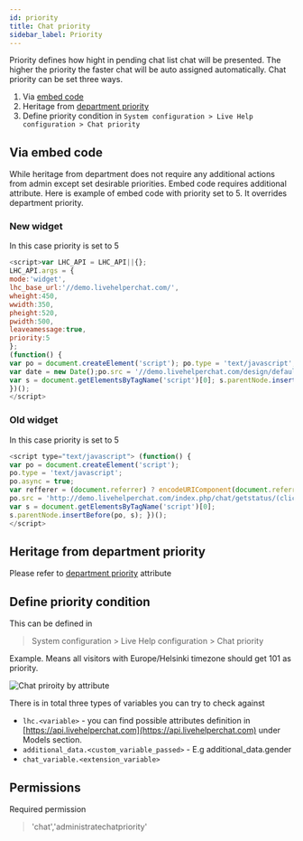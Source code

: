 ```yaml
---
id: priority
title: Chat priority
sidebar_label: Priority
---
```


Priority defines how hight in pending chat list chat will be presented. The higher the priority the faster chat will be auto assigned automatically. Chat priority can be set three ways.

1. Via [embed code](javascript-arguments.md)
2. Heritage from [department priority](department/department.md#priority-used-for-chats-priority)
3. Define priority condition in `System configuration > Live Help configuration > Chat priority`

## Via embed code

While heritage from department does not require any additional actions from admin except set desirable priorities. Embed code requires additional attribute. Here is example of embed code with priority set to 5. It overrides department priority.

### New widget

In this case priority is set to 5

```js
<script>var LHC_API = LHC_API||{};
LHC_API.args = {
mode:'widget',
lhc_base_url:'//demo.livehelperchat.com/',
wheight:450,
wwidth:350,
pheight:520,
pwidth:500,
leaveamessage:true, 
priority:5
};
(function() {
var po = document.createElement('script'); po.type = 'text/javascript'; po.async = true;
var date = new Date();po.src = '//demo.livehelperchat.com/design/defaulttheme/js/widgetv2/index.js?'+(""+date.getFullYear() + date.getMonth() + date.getDate());
var s = document.getElementsByTagName('script')[0]; s.parentNode.insertBefore(po, s);
})();
</script>
```


### Old widget

In this case priority is set to 5

```js
<script type="text/javascript"> (function() { 
var po = document.createElement('script'); 
po.type = 'text/javascript'; 
po.async = true; 
var refferer = (document.referrer) ? encodeURIComponent(document.referrer) : ''; 
po.src = 'http://demo.livehelperchat.com/index.php/chat/getstatus/(click)/internal/(position)/bottom_right/(priority)/5?r='+refferer;
var s = document.getElementsByTagName('script')[0]; 
s.parentNode.insertBefore(po, s); })(); 
</script>
```

## Heritage from department priority

Please refer to [department priority](department/department.md#priority-used-for-chats-priority) attribute

## Define priority condition 

This can be defined in
> System configuration > Live Help configuration > Chat priority

Example. Means all visitors with Europe/Helsinki timezone should get 101 as priority.

![Chat priroity by attribute](/img/chat/chat-priority-attribute.jpg)

There is in total three types of variables you can try to check against

 * `lhc.<variable>` - you can find possible attributes definition in [https://api.livehelperchat.com](https://api.livehelperchat.com) under Models section.
 * `additional_data.<custom_variable_passed>` - E.g additional_data.gender
 * `chat_variable.<extension_variable>`

## Permissions

Required permission

> 'chat','administratechatpriority'